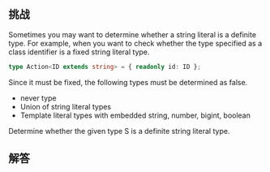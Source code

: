 ## 挑战



Sometimes you may want to determine whether a string literal is a definite type. For example, when you want to check whether the type specified as a class identifier is a fixed string literal type.

```typescript
type Action<ID extends string> = { readonly id: ID };
```

Since it must be fixed, the following types must be determined as false.

* never type
* Union of string literal types
* Template literal types with embedded string, number, bigint, boolean

Determine whether the given type S is a definite string literal type.


## 解答

